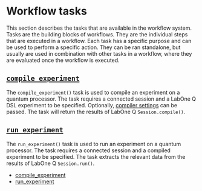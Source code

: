 # Workflow tasks

This section describes the tasks that are available in the workflow system. Tasks are the building blocks of workflows. They are the individual steps that are executed in a workflow. Each task has a specific purpose and can be used to perform a specific action. They can be ran standalone, but usually are used in combination with other tasks in a workflow, where they are evaluated once the workflow is executed.

##  [`compile_experiment`](compile_experiment.md)

The `compile_experiment()` task is used to compile an experiment on a quantum processor. The task requires a connected session and a LabOne Q DSL experiment to be specified. Optionally, [compiler settings](https://docs.zhinst.com/labone_q_user_manual/tips_tricks/#setting-the-compilers-minimal-waveform-and-zero-lengths) can be passed. The task will return the results of LabOne Q `Session.compile()`.

##  [`run_experiment`](run_experiment.md)

The `run_experiment()` task is used to run an experiment on a quantum processor. The task requires a connected session and a compiled experiment to be specified. The task extracts the relevant data from the results of LabOne Q `Session.run()`.

<!--nav-->

* [compile_experiment](compile_experiment.md)
* [run_experiment](run_experiment.md)